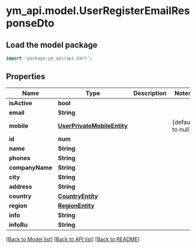 # ym_api.model.UserRegisterEmailResponseDto

## Load the model package
```dart
import 'package:ym_api/api.dart';
```

## Properties
Name | Type | Description | Notes
------------ | ------------- | ------------- | -------------
**isActive** | **bool** |  | 
**email** | **String** |  | 
**mobile** | [**UserPrivateMobileEntity**](UserPrivateMobileEntity.md) |  | [default to null]
**id** | **num** |  | 
**name** | **String** |  | 
**phones** | **String** |  | 
**companyName** | **String** |  | 
**city** | **String** |  | 
**address** | **String** |  | 
**country** | [**CountryEntity**](CountryEntity.md) |  | 
**region** | [**RegionEntity**](RegionEntity.md) |  | 
**info** | **String** |  | 
**infoRu** | **String** |  | 

[[Back to Model list]](../README.md#documentation-for-models) [[Back to API list]](../README.md#documentation-for-api-endpoints) [[Back to README]](../README.md)


